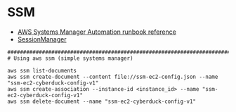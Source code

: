 # SSM

- [AWS Systems Manager Automation runbook reference](https://docs.aws.amazon.com/systems-manager-automation-runbooks/latest/userguide/automation-runbook-reference.html)
- [SessionManager](SessionManager.md)

```
################################################################################
# Using aws ssm (simple systems manager)

aws ssm list-documents
aws ssm create-document --content file://ssm-ec2-config.json --name "ssm-ec2-cyberduck-config-v1"
aws ssm create-association --instance-id <instance_id> --name "ssm-ec2-cyberduck-config-v1"
aws ssm delete-document --name "ssm-ec2-cyberduck-config-v1"


```
